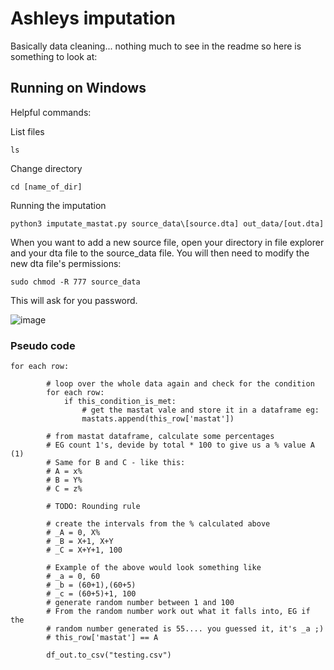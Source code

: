 # Ashleys imputation
Basically data cleaning... nothing much to see in the readme so here is something to look at:

## Running on Windows
Helpful commands:

List files

``` ls ```

Change directory

```cd [name_of_dir]```

Running the imputation

```python3 imputate_mastat.py source_data\[source.dta] out_data/[out.dta]```

When you want to add a new source file, open your directory in file explorer and your dta file to the source_data file. You will then need to modify the new dta file's permissions:

```sudo chmod -R 777 source_data```

This will ask for you password.


![image](https://i.imgur.com/3Yv8Fet.png)

### Pseudo code

```
for each row:

        # loop over the whole data again and check for the condition
        for each row:
            if this_condition_is_met:
                # get the mastat vale and store it in a dataframe eg:
                mastats.append(this_row['mastat'])

        # from mastat dataframe, calculate some percentages
        # EG count 1's, devide by total * 100 to give us a % value A (1)
        # Same for B and C - like this:
        # A = x%
        # B = Y%
        # C = z%

        # TODO: Rounding rule

        # create the intervals from the % calculated above
        # _A = 0, X%
        # _B = X+1, X+Y
        # _C = X+Y+1, 100

        # Example of the above would look something like
        # _a = 0, 60
        # _b = (60+1),(60+5)
        # _c = (60+5)+1, 100
        # generate random number between 1 and 100
        # From the random number work out what it falls into, EG if the
        # random number generated is 55.... you guessed it, it's _a ;)
        # this_row['mastat'] == A

        df_out.to_csv("testing.csv")
```
